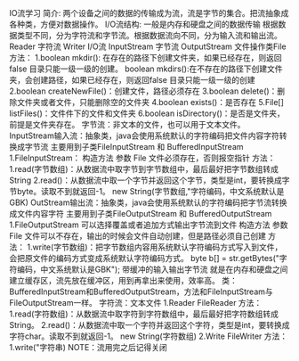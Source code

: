 IO流学习
    简介:
        两个设备之间的数据的传输成为流，流是字节的集合。把流抽象成各种类，方便对数据操作。
    I/O流结构:
        一般是内存和硬盘之间的数据传输
        根据数据类型不同，分为字符流和字节流。根据数据流向不同，分为输入流和输出流。
                    Reader
            字符流
                    Writer
        I/O流
                    InputStream
            字节流
                    OutputStream
    文件操作类File
        方法：
            1.boolean mkdir(): 在存在的路径下创建文件夹，如果已经存在，则返回false 目录只能一级一级的创建。
              boolean mkdirs():在不存在的路径下创建文件夹，会创建路径，如果已经存在，则返回false 目录只能一级一级的创建
            2.boolean createNewFile()：创建文件，路径必须存在
            3.boolean delete()：删除文件夹或者文件，只能删除空的文件夹
            4.boolean exists()：是否存在
            5.File[] listFiles()：文件件下的文件和文件夹
            6.boolean  isDirectory()：是否是文件夹，前提是文件夹存在。
    字节流：非文本的文件，也可以用于文本文件。
        InputStream输入流：抽象类，java会使用系统默认的字符编码把文件内容字符转换成字节流
            主要用到子类FileInputStream 和 BufferedInputStream
            1.FileInputStream：
                构造方法 参数 File 文件必须存在，否则报空指针
                方法：
                    1.read(字节数组)：从数据流中取字节到字节数组中，最后最好把字节数组转成String
                    2.read()：从数据流中取一个字节并返回这个字节，类型是int，要转换成字节byte。读取不到就返回-1。
                new String(字节数组,"字符编码，中文系统默认是GBK)
        OutStream输出流：抽象类，java会使用系统默认的字符编码把字节流转换成文件内容字符
            主要用到子类FileOutputStream 和 BufferedOutputStream
            1.FileOutputStream
                可以选择覆盖或者追加方式输出字节流到文件
                构造方法 参数 File 文件可以不存在，输出的时候会文件自动创建，但是路径必须自己创建
                方法：
                    1.write(字节数组)：把字节数组内容用系统默认字符编码方式写入到文件，会把原文件的编码方式变成系统默认字符编码方式。
                 byte b[] = str.getBytes("字符编码，中文系统默认是GBK");
        带缓冲的输入输出字节流
            就是在内存和硬盘之间建立缓存区，流先放在缓冲区，用到再拿出来使用，效率高。
            类：BufferedInputStream和BufferedOutputStream，方法和FileInputStream与FileOutputStream一样。
    字符流：文本文件
        1.Reader
            FileReader
            方法：
                1.read(字符数组)：从数据流中取字符到字符数组中，最后最好把字符数组转成String。 
                2.read()：从数据流中取一个字符并返回这个字符，类型是int，要转换成字符char。读取不到就返回-1。
            new String(字符数组)
        2.Write
            FileWriter
            方法：
                1.write("字符串)
    NOTE：流用完之后记得关闭